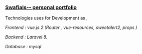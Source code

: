 ### [SwafiaIs-- personal portfolio ](https://sufia-iiuc03.github.io/personal-portfolio/)

Technologies uses for Development as ,

*Frontend : vue.js 2 (Router , vue-resources, sweetalert2, props )*

*Backend : Laravel 8.*

*Database : mysql*
